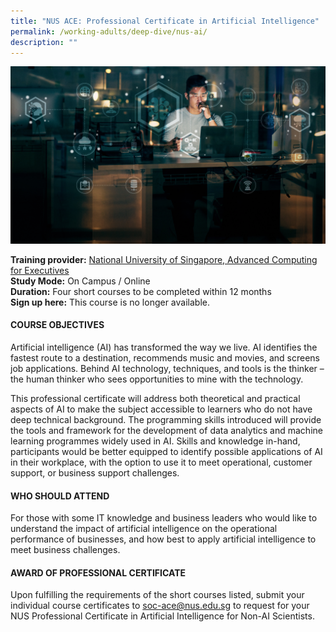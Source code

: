 ```yaml
---
title: "NUS ACE: Professional Certificate in Artificial Intelligence"
permalink: /working-adults/deep-dive/nus-ai/
description: ""
---
```

![Alt text for image on Isomer site](/images/nus-ai.jpg)

**Training provider:** [National University of Singapore, Advanced Computing for Executives](https://ace.nus.edu.sg/)  
**Study Mode:** On Campus / Online  
**Duration:** Four short courses to be completed within 12 months  
**Sign up here:** This course is no longer available.

#### COURSE OBJECTIVES
Artificial intelligence (AI) has transformed the way we live. AI identifies the fastest route to a destination, recommends music and movies, and screens job applications. Behind AI technology, techniques, and tools is the thinker – the human thinker who sees opportunities to mine with the technology.

This professional certificate will address both theoretical and practical aspects of AI to make the subject accessible to learners who do not have deep technical background. The programming skills introduced will provide the tools and framework for the development of data analytics and machine learning programmes widely used in AI. Skills and knowledge in-hand, participants would be better equipped to identify possible applications of AI in their workplace, with the option to use it to meet operational, customer support, or business support challenges.  

#### WHO SHOULD ATTEND
For those with some IT knowledge and business leaders who would like to understand the impact of artificial intelligence on the operational performance of businesses, and how best to apply artificial intelligence to meet business challenges.

#### AWARD OF PROFESSIONAL CERTIFICATE
Upon fulfilling the requirements of the short courses listed, submit your individual course certificates to [soc-ace@nus.edu.sg](mailto:soc-ace@nus.edu.sg) to request for your NUS Professional Certificate in Artificial Intelligence for Non-AI Scientists.